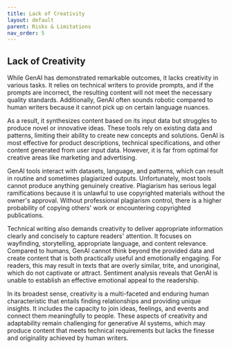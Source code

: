 ```yaml
---
title: Lack of Creativity
layout: default
parent: Risks & Limitations
nav_order: 5
---
```


## **Lack of Creativity** ##
While GenAI has demonstrated remarkable outcomes, it lacks creativity in various tasks. It relies on technical writers to provide prompts, and if the prompts are incorrect, the resulting content will not meet the necessary quality standards. Additionally, GenAI often sounds robotic compared to human writers because it cannot pick up on certain language nuances.

As a result, it synthesizes content based on its input data but struggles to produce novel or innovative ideas. These tools rely on existing data and patterns, limiting their ability to create new concepts and solutions. GenAI is most effective for product descriptions, technical specifications, and other content generated from user input data. However, it is far from optimal for creative areas like marketing and advertising.

GenAI tools interact with datasets, language, and patterns, which can result in routine and sometimes plagiarized outputs. Unfortunately, most tools cannot produce anything genuinely creative. Plagiarism has serious legal ramifications because it is unlawful to use copyrighted materials without the owner's approval. Without professional plagiarism control, there is a higher probability of copying others' work or encountering copyrighted publications.

Technical writing also demands creativity to deliver appropriate information clearly and concisely to capture readers' attention. It focuses on wayfinding, storytelling, appropriate language, and content relevance. Compared to humans, GenAI cannot think beyond the provided data and create content that is both practically useful and emotionally engaging. For readers, this may result in texts that are overly similar, trite, and unoriginal, which do not captivate or attract. Sentiment analysis reveals that GenAI is unable to establish an effective emotional appeal to the readership.

In its broadest sense, creativity is a multi-faceted and enduring human characteristic that entails finding relationships and providing unique insights. It includes the capacity to join ideas, feelings, and events and connect them meaningfully to people. These aspects of creativity and adaptability remain challenging for generative AI systems, which may produce content that meets technical requirements but lacks the finesse and originality achieved by human writers.
